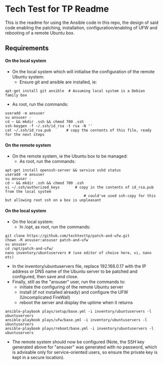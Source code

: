 Tech Test for TP Readme
=================

This is the readme for using the Ansible code in this repo, the design of said code enabling the patching, installation, configuration/enabling of UFW and rebooting of a remote Ubuntu box.

Requirements
------------

#### On the local system
* On the local system which will initialise the configuration of the remote Ubuntu system:
  * Ensure git and ansible are installed, ie:
```
apt-get install git ansible  # Assuming local system is a Debian family box
```
  * As root, run the commands:

```
useradd -m ansuser
su ansuser -
cd ~ && mkdir .ssh && chmod 700 .ssh
ssh-keygen -f ~/.ssh/id_rsa -t rsa -N ''
cat ~/.ssh/id_rsa.pub 		# copy the contents of this file, ready for the next steps
```

#### On the remote system
* On the remote system, ie the Ubuntu box to be managed:
  * As root, run the commands:

```
apt-get install openssh-server && service sshd status
useradd -m ansuser
su ansuser -
cd ~ && mkdir .ssh && chmod 700 .ssh
vi ~/.ssh/authorized_keys		# copy in the contents of id_rsa.pub from the local system
                                    # could've used ssh-copy for this but allowing root ssh on a box is unpleasant
```

#### On the local system
* On the local system:
  * In /opt, as root, run the commands:

```
git clone https://github.com/techtesttp/patch-and-ufw.git
chown -R ansuser:ansuser patch-and-ufw
su ansuser -
cd /opt/patch-and-ufw/
nano inventory/ubuntuservers # (use editor of choice here, vi, nano etc)
```

* In the inventory/ubuntuservers file, replace 192.168.0.17 with the IP address or DNS name of the Ubuntu server to be patched and configured, then save and close.
* Finally, still as the "ansuser" user, run the commands to:
  * initiate the configuring of the remote Ubuntu server
  * install (if not installed already) and configure the UFW (Uncomplicated FireWall)
  * reboot the server and display the uptime when it returns

```
ansible-playbook plays/setup/base.yml -i inventory/ubuntuservers -l ubuntuservers
ansible-playbook plays/ufw/base.yml -i inventory/ubuntuservers -l ubuntuservers
ansible-playbook plays/reboot/base.yml -i inventory/ubuntuservers -l ubuntuservers
```

* The remote system should now be configured (Note, the SSH key generated above for "ansuser" was generated with no password, which is advisable only for service-oriented users, so ensure the private key is kept in a secure location).

